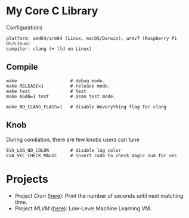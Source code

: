 # My Core C Library

Configurations
```
platform: amd64/arm64 (Linux, macOS/Darwin), armv7 (Raspberry Pi OS/Linux)
compiler: clang (+ lld on Linux)
```

## Compile

```
make                    # debug mode.
make RELEASE=1          # release mode.
make test               # test
make ASAN=1 test        # asan test mode.

make NO_CLANG_FLAGS=1   # disable Weverything flag for clang
```
## Knob

During comilation, there are few knobs users can tune

```
EVA_LOG_NO_COLOR        # disable log color
EVA_VEC_CHECK_MAGIC     # insert code to check magic num for vec
```

# Projects

- Project _Cron_ ([here](doc/cron/usage.txt)): Print the number of seconds until
  next matching time.
- Project _MLVM_ ([here](doc/mlvm/)): Low-Level Machine Learning VM.

